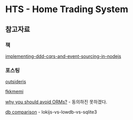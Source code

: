 # HTS - Home Trading System



## 참고자료

### 책

[implementing-ddd-cqrs-and-event-sourcing-in-nodejs](https://leanpub.com/implementing-ddd-cqrs-and-event-sourcing-in-nodejs)

### 포스팅

[outsideris](https://blog.outsider.ne.kr/1422)

[fkkmemi](https://fkkmemi.github.io/electron/electron-01-data/)

[why you should avoid ORMs?](https://blog.logrocket.com/why-you-should-avoid-orms-with-examples-in-node-js-e0baab73fa5/) - 동의하진 못하겠다.

[db comparison](https://www.npmtrends.com/lokijs-vs-lowdb-vs-sqlite3) - lokijs-vs-lowdb-vs-sqlite3





